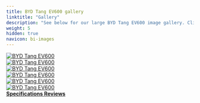 ```yaml
---
title: BYD Tang EV600 gallery
linktitle: "Gallery"
description: "See below for our large BYD Tang EV600 image gallery. Click pictures for high-resolution versions."
weight: 5
hidden: true
navicon: bi-images
---
```

<!-- markdownlint-disable MD033 -->
<div class="row" id ="my-gallery">
	<div class="pswp-grid-item col-6 col-md-4">
		<a href="https://media.evkx.net/multimedia/models/byd/tang/tang_ev600/exterior_1.jpg"
data-pswp-src="https://media.evkx.net/multimedia/models/byd/tang/tang_ev600/exterior_1.jpg"
data-pswp-width="1680"
data-pswp-height="920" 
target="_blank">
			<img src="https://media.evkx.net/multimedia/models/byd/tang/tang_ev600/exterior_1_xst.jpg" alt="BYD Tang EV600" class="img-fluid " />
		</a>
	</div>
	<div class="pswp-grid-item col-6 col-md-4">
		<a href="https://media.evkx.net/multimedia/models/byd/tang/tang_ev600/exterior_2.jpg"
data-pswp-src="https://media.evkx.net/multimedia/models/byd/tang/tang_ev600/exterior_2.jpg"
data-pswp-width="1200"
data-pswp-height="805" 
target="_blank">
			<img src="https://media.evkx.net/multimedia/models/byd/tang/tang_ev600/exterior_2_xst.jpg" alt="BYD Tang EV600" class="img-fluid " />
		</a>
	</div>
	<div class="pswp-grid-item col-6 col-md-4">
		<a href="https://media.evkx.net/multimedia/models/byd/tang/tang_ev600/main_1.jpg"
data-pswp-src="https://media.evkx.net/multimedia/models/byd/tang/tang_ev600/main_1.jpg"
data-pswp-width="1680"
data-pswp-height="960" 
target="_blank">
			<img src="https://media.evkx.net/multimedia/models/byd/tang/tang_ev600/main_1_xst.jpg" alt="BYD Tang EV600" class="img-fluid " />
		</a>
	</div>
	<div class="pswp-grid-item col-6 col-md-4">
		<a href="https://media.evkx.net/multimedia/models/byd/tang/tang_ev600/screens_1.jpg"
data-pswp-src="https://media.evkx.net/multimedia/models/byd/tang/tang_ev600/screens_1.jpg"
data-pswp-width="1920"
data-pswp-height="1079" 
target="_blank">
			<img src="https://media.evkx.net/multimedia/models/byd/tang/tang_ev600/screens_1_xst.jpg" alt="BYD Tang EV600" class="img-fluid " />
		</a>
	</div>
	<div class="pswp-grid-item col-6 col-md-4">
		<a href="https://media.evkx.net/multimedia/models/byd/tang/tang_ev600/secondrowseats_1.jpg"
data-pswp-src="https://media.evkx.net/multimedia/models/byd/tang/tang_ev600/secondrowseats_1.jpg"
data-pswp-width="1921"
data-pswp-height="1080" 
target="_blank">
			<img src="https://media.evkx.net/multimedia/models/byd/tang/tang_ev600/secondrowseats_1_xst.jpg" alt="BYD Tang EV600" class="img-fluid " />
		</a>
	</div>
	<div class="pswp-grid-item col-6 col-md-4">
		<a href="https://media.evkx.net/multimedia/models/byd/tang/tang_ev600/secondrowseats_2.jpg"
data-pswp-src="https://media.evkx.net/multimedia/models/byd/tang/tang_ev600/secondrowseats_2.jpg"
data-pswp-width="1200"
data-pswp-height="771" 
target="_blank">
			<img src="https://media.evkx.net/multimedia/models/byd/tang/tang_ev600/secondrowseats_2_xst.jpg" alt="BYD Tang EV600" class="img-fluid " />
		</a>
	</div>
</div>
<script type="module">
  import PhotoSwipeLightbox from '/js/photoswipe-lightbox.esm.js';
    const lightbox = new PhotoSwipeLightbox({
       gallery: '#my-gallery',
        children: 'a',
        pswpModule: () => import('/js/photoswipe.esm.js')
    });
lightbox.init();
</script>
<div class="mt-3 mb-3">
<a href="../specifications/" class="text-decoration-none text-black">
<strong><i class="bi-arrow-left"></i> Specifications </strong>
</a>
<a href="../reviews/" class="text-decoration-none text-black float-end">
<strong>Reviews <i class="bi-arrow-right"></i></strong>
</a>
</div>
